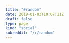 ```yaml
---
title: "#random"
date: 2019-01-03T10:07:11Z
draft: false
type: page
kind: "social"
subreddit: "/r/random"
---
```

